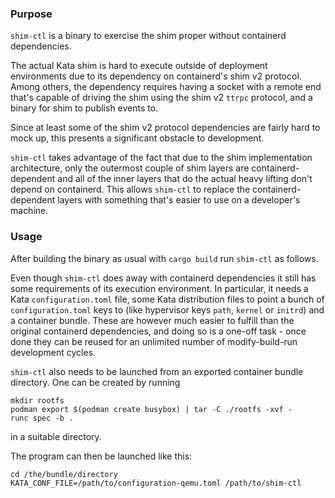 ### Purpose
`shim-ctl` is a binary to exercise the shim proper without containerd
dependencies.

The actual Kata shim is hard to execute outside of deployment environments due
to its dependency on containerd's shim v2 protocol.  Among others, the
dependency requires having a socket with a remote end that's capable of driving
the shim using the shim v2 `ttrpc` protocol, and a binary for shim to publish
events to.

Since at least some of the shim v2 protocol dependencies are fairly hard to
mock up, this presents a significant obstacle to development.

`shim-ctl` takes advantage of the fact that due to the shim implementation
architecture, only the outermost couple of shim layers are
containerd-dependent and all of the inner layers that do the actual heavy
lifting don't depend on containerd.  This allows `shim-ctl` to replace the
containerd-dependent layers with something that's easier to use on a
developer's machine.

### Usage

After building the binary as usual with `cargo build` run `shim-ctl` as follows.

Even though `shim-ctl` does away with containerd dependencies it still has
some requirements of its execution environment.  In particular, it needs a
Kata `configuration.toml` file, some Kata distribution files to point a bunch
of `configuration.toml` keys to (like hypervisor keys `path`, `kernel` or
`initrd`) and a container bundle.  These are however much easier to fulfill
than the original containerd dependencies, and doing so is a one-off task -
once done they can be reused for an unlimited number of modify-build-run
development cycles.

`shim-ctl` also needs to be launched from an exported container bundle
directory.  One can be created by running

```
mkdir rootfs
podman export $(podman create busybox) | tar -C ./rootfs -xvf -
runc spec -b .
```

in a suitable directory.

The program can then be launched like this:

```
cd /the/bundle/directory
KATA_CONF_FILE=/path/to/configuration-qemu.toml /path/to/shim-ctl
```

